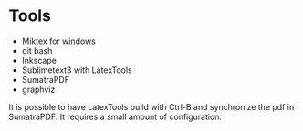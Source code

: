 # Tools
* Miktex for windows
* git bash
* Inkscape
* Sublimetext3 with LatexTools
* SumatraPDF
* graphviz

It is possible to have LatexTools build with Ctrl-B and synchronize the pdf in SumatraPDF. It requires a small amount of configuration.